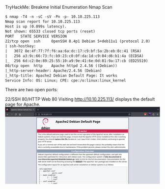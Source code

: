 TryHackMe: Breakme
Initial Enumeration
Nmap Scan
```
$ nmap -T4 -n -sC -sV -Pn -p- 10.10.225.113
Nmap scan report for 10.10.225.113
Host is up (0.099s latency).
Not shown: 65533 closed tcp ports (reset)
PORT   STATE SERVICE VERSION
22/tcp open  ssh     OpenSSH 8.4p1 Debian 5+deb11u1 (protocol 2.0)
| ssh-hostkey:
|   3072 8e:4f:77:7f:f6:aa:6a:dc:17:c9:bf:5a:2b:eb:8c:41 (RSA)
|   256 a3:9c:66:73:fc:b9:23:c0:0f:da:1d:c9:84:d6:b1:4a (ECDSA)
|_  256 6d:c2:0e:89:25:55:10:a9:9e:41:6e:0d:81:9a:17:cb (ED25519)
80/tcp open  http    Apache httpd 2.4.56 ((Debian))
|_http-server-header: Apache/2.4.56 (Debian)
|_http-title: Apache2 Debian Default Page: It works
Service Info: OS: Linux; CPE: cpe:/o:linux:linux_kernel
```
There are two open ports:

22/SSH
80/HTTP
Web 80
Visiting http://10.10.225.113/ displays the default page for Apache.
![Scan result](images/web_80_index.png)
